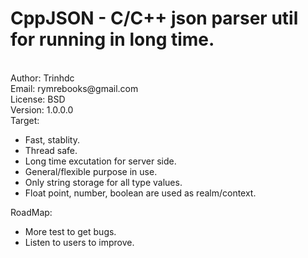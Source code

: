 <H1>CppJSON - C/C++ json parser util for running in long time.</H1><br>
Author: Trinhdc<br>
Email:  rymrebooks@gmail.com<br>
License: BSD<br>
Version: 1.0.0.0<br>
Target:<br><ul>
	<li>Fast, stablity.</li>
	<li>Thread safe.</li>
	<li>Long time excutation for server side.</li>
	<li>General/flexible purpose in use.</li>
	<li>Only string storage for all type values.</li>
	<li>Float point, number, boolean are used as realm/context.</li>
	</ul>
RoadMap:<br>
<ul>	
	<li>More test to get bugs.</li>
	<li>Listen to users to improve.</li>
</ul>
